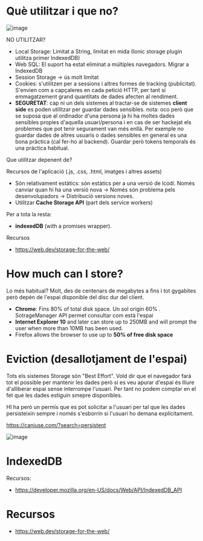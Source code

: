 # Què utilitzar i que no?

![image](https://user-images.githubusercontent.com/4015406/150647979-a945799f-8328-46da-8018-015f2c6a28da.png)

NO UTILITZAR?
- Local Storage: Limitat a String, limitat en mida (Ionic storage plugin utilitza primer IndexedDB)
- Web SQL: El suport ha estat eliminat a múltiples navegadors. Migrar a IndexedDB
- Session Storage -> ús molt limitat
- Cookies: s'utilitzen per a sessions i altres formes de tracking (publicitat). S'envien com a capçaleres en cada petició HTTP, per tant si emmagatzement grand quantitats de dades afecten al rendiment.
- **SEGURETAT**: cap ni un dels sistemes al tractar-se de sistemes **client side** es poden utilitzar per guardar dades sensibles. nota: oco però que se suposa que al ordinador d'una persona ja hi ha moltes dades sensibles propies d'aquella usuari/persona i en cas de ser hackejat els problemes que pot tenir segurament van més enllà. Per exemple no guardar dades de altres usuaris o dades sensibles en general es una bona pràctica (cal fer-ho al backend). Guardar però tokens temporals és una pràctica habitual.

Que utilitzar depenent de? 

Recursos de l'aplicació (.js, .css, .html, imatges i altres assets)
- Són relativament estàtics: són estàtics per a una versió de lcodi. Només canviar quan hi ha una versió nova -> Només són problema pels desenvolupadors -> Distribució versions noves.
- Utilitzar **Cache Storage API** (part dels service workers)

Per a tota la resta:
- **indexedDB** (with a promises wrapper).

Recursos
- https://web.dev/storage-for-the-web/

# How much can I store?

Lo més habitual? Molt, des de centenars de megabytes a fins i tot gygabites però depén de l'espai disponible del disc dur del client.

- **Chrome**: Fins 80% of total disk space. Un sol origin 60% . SotrageManager API permet consultar com està l'espai
- **Internet Explorer 10** and later can store up to 250MB and will prompt the user when more than 10MB has been used.
- Firefox allows the browser to use up to **50% of free disk space**

# Eviction (desallotjament de l'espai)

Tots els sistemes Storage són "Best Effort". Vold dir que el navegador farà tot el possible per mantenir les dades però si es veu apurar d'espai és lliure d'alliberar espai sense interrompe l'usuari. Per tant no podem comptar en el fet que les dades estiguin smepre disponibles.

HI ha però un permís que es pot solicitar a l'usuari per tal que les dades persisteixin sempre i només s'esborrin si l'usuari ho demana explícitament.

https://caniuse.com/?search=persistent

![image](https://user-images.githubusercontent.com/4015406/150648622-83ba6f5c-58d6-4079-8663-265ac6ee8d0e.png)

# IndexedDB

Recursos:
- https://developer.mozilla.org/en-US/docs/Web/API/IndexedDB_API

# Recursos

- https://web.dev/storage-for-the-web/
